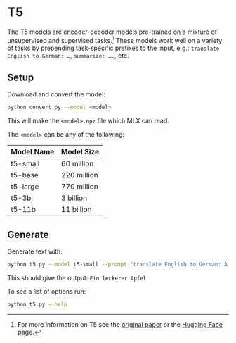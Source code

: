 # T5

The T5 models are encoder-decoder models pre-trained on a mixture of
unsupervised and supervised tasks.[^1] These models work well on a variety of
tasks by prepending task-specific prefixes to the input, e.g.:
`translate English to German: …`, `summarize: ….`, etc.

## Setup

Download and convert the model:

```sh
python convert.py --model <model>
```

This will make the `<model>.npz` file which MLX can read.

The `<model>` can be any of the following:

| Model Name | Model Size  |
| ---------- | ----------
| t5-small   | 60 million  |
| t5-base    | 220 million |
| t5-large   | 770 million |
| t5-3b      | 3 billion   |
| t5-11b     | 11 billion  |

## Generate

Generate text with:

```sh
python t5.py --model t5-small --prompt "translate English to German: A tasty apple"
```

This should give the output: `Ein leckerer Apfel`

To see a list of options run:

```sh
python t5.py --help
```

[^1]: For more information on T5 see the [original paper](https://arxiv.org/abs/1910.10683)
   or the [Hugging Face page](https://huggingface.co/docs/transformers/model_doc/t5).
